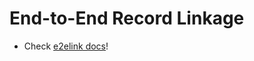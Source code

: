 # End-to-End Record Linkage

* Check [e2elink docs](https://ersilia.gitbook.io/cidrz-e2e-linkage/)!

